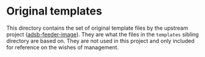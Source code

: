 # Original templates

This directory contains the set of original template files by the upstream
project ([adsb-feeder-image](https://github.com/dirkhh/adsb-feeder-image)). They
are what the files in the `templates` sibling directory are based on. They are
not used in this project and only included for reference on the wishes of
management.
